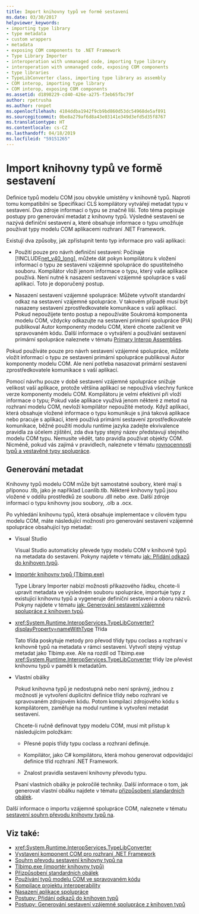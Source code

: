 ```yaml
---
title: Import knihovny typů ve formě sestavení
ms.date: 03/30/2017
helpviewer_keywords:
- importing type library
- type metadata
- custom wrappers
- metadata
- exposing COM components to .NET Framework
- Type Library Importer
- interoperation with unmanaged code, importing type library
- interoperation with unmanaged code, exposing COM components
- type libraries
- TypeLibConverter class, importing type library as assembly
- COM interop, importing type library
- COM interop, exposing COM components
ms.assetid: d1898229-cd40-426e-a275-f3eb65fbc79f
author: rpetrusha
ms.author: ronpet
ms.openlocfilehash: 4104ddba1942f9cb9bd860d53dc54968de5af891
ms.sourcegitcommit: 0be8a279af6d8a43e03141e349d3efd5d35f8767
ms.translationtype: HT
ms.contentlocale: cs-CZ
ms.lasthandoff: 04/18/2019
ms.locfileid: "59151265"
---
```

# <a name="importing-a-type-library-as-an-assembly"></a>Import knihovny typů ve formě sestavení
Definice typů modelu COM jsou obvykle umístěny v knihovně typů. Naproti tomu kompatibilní se Specifikací CLS kompilátory vytvářejí metadat typu v sestavení. Dva zdroje informací o typu se značně liší. Toto téma popisuje postupy pro generování metadat z knihovny typů. Výsledné sestavení se nazývá definiční sestavení a, které obsahuje informace o typu umožňuje používat typy modelu COM aplikacemi rozhraní .NET Framework.  
  
 Existují dva způsoby, jak zpřístupnit tento typ informace pro vaši aplikaci:  
  
-   Použití pouze pro návrh definiční sestavení: Počínaje [!INCLUDE[net_v40_long](../../../includes/net-v40-long-md.md)], můžete dát pokyn kompilátoru k vložení informací o typu ze sestavení vzájemné spolupráce do spustitelného souboru. Kompilátor vloží jenom informace o typu, který vaše aplikace používá. Není nutné k nasazení sestavení vzájemné spolupráce s vaší aplikací. Toto je doporučený postup.  
  
-   Nasazení sestavení vzájemné spolupráce: Můžete vytvořit standardní odkaz na sestavení vzájemné spolupráce. V takovém případě musí být nasazeny sestavení zprostředkovatele komunikace s vaší aplikací. Pokud nepoužijete tento postup a nepoužíváte Soukromá komponenta modelu COM, vždycky odkazujte na sestavení primární spolupráce (PIA) publikoval Autor komponenty modelu COM, které chcete začlenit ve spravovaném kódu. Další informace o vytváření a používání sestavení primární spolupráce naleznete v tématu [Primary Interop Assemblies](https://docs.microsoft.com/previous-versions/dotnet/netframework-4.0/aax7sdch(v=vs.100)).  
  
 Pokud používáte pouze pro návrh sestavení vzájemné spolupráce, můžete vložit informací o typu ze sestavení primární spolupráce publikoval Autor komponenty modelu COM. Ale není potřeba nasazovat primární sestavení zprostředkovatele komunikace s vaší aplikací.  
  
 Pomocí návrhu pouze v době sestavení vzájemné spolupráce snižuje velikost vaší aplikace, protože většina aplikací se nepoužívá všechny funkce verze komponenty modelu COM. Kompilátoru je velmi efektivní při vloží informace o typu; Pokud vaše aplikace využívá jenom některé z metod na rozhraní modelu COM, nevloží kompilátor nepoužité metody. Když aplikaci, která obsahuje vložené informace o typu komunikuje s jiná taková aplikace nebo pracuje s aplikací, které používá primární sestavení zprostředkovatele komunikace, běžné použití modulu runtime jazyka zadejte ekvivalence pravidla za účelem zjištění, zda dva typy stejný název představují stejného modelu COM typu. Nemusíte vědět, tato pravidla používat objekty COM. Nicméně, pokud vás zajímá v pravidlech, naleznete v tématu [rovnocennosti typů a vestavěné typy spolupráce](../../../docs/framework/interop/type-equivalence-and-embedded-interop-types.md).  
  
## <a name="generating-metadata"></a>Generování metadat  
 Knihovny typů modelu COM může být samostatné soubory, které mají s příponou .tlb, jako je například Loanlib.tlb. Některé knihovny typů jsou vložené v oddílu prostředků ze souboru .dll nebo .exe. Další zdroje informací o typu knihovny jsou soubory, .olb a .ocx.  
  
 Po vyhledání knihovnu typů, která obsahuje implementace v cílovém typu modelu COM, máte následující možnosti pro generování sestavení vzájemné spolupráce obsahující typ metadat:  
  
-   Visual Studio  
  
     Visual Studio automaticky převede typy modelu COM v knihovně typů na metadata do sestavení. Pokyny najdete v tématu [jak: Přidání odkazů do knihoven typů](../../../docs/framework/interop/how-to-add-references-to-type-libraries.md).  
  
-   [Importér knihovny typů (Tlbimp.exe)](../../../docs/framework/tools/tlbimp-exe-type-library-importer.md)  
  
     Type Library Importer nabízí možnosti příkazového řádku, chcete-li upravit metadata ve výsledném souboru spolupráce, importuje typy z existující knihovnu typů a vygeneruje definiční sestavení a oboru názvů. Pokyny najdete v tématu [jak: Generování sestavení vzájemné spolupráce z knihoven typů](../../../docs/framework/interop/how-to-generate-interop-assemblies-from-type-libraries.md).  
  
-   <xref:System.Runtime.InteropServices.TypeLibConverter?displayProperty=nameWithType> Třída  
  
     Tato třída poskytuje metody pro převod třídy typu coclass a rozhraní v knihovně typů na metadata v rámci sestavení. Vytvoří stejný výstup metadat jako Tlbimp.exe. Ale na rozdíl od Tlbimp.exe <xref:System.Runtime.InteropServices.TypeLibConverter> třídy lze převést knihovnu typů v paměti k metadatům.  
  
-   Vlastní obálky  
  
     Pokud knihovna typů je nedostupná nebo není správný, jednou z možností je vytvoření duplicitní definice třídy nebo rozhraní ve spravovaném zdrojovém kódu. Potom kompilaci zdrojového kódu s kompilátorem, zaměřuje na modul runtime k vytvoření metadat sestavení.  
  
     Chcete-li ručně definovat typy modelu COM, musí mít přístup k následujícím položkám:  
  
    -   Přesné popis třídy typu coclass a rozhraní definuje.  
  
    -   Kompilátor, jako C# kompilátoru, která mohou generovat odpovídající definice tříd rozhraní .NET Framework.  
  
    -   Znalost pravidla sestavení knihovny převodu typu.  
  
     Psaní vlastních obálky je pokročilé techniky. Další informace o tom, jak generovat vlastní obálku najdete v tématu [přizpůsobení standardních obálek](https://docs.microsoft.com/previous-versions/dotnet/netframework-4.0/h7hx9abd(v=vs.100)).  
  
 Další informace o importu vzájemné spolupráce COM, naleznete v tématu [sestavení souhrn převodu knihovny typů na](https://docs.microsoft.com/previous-versions/dotnet/netframework-4.0/k83zzh38(v=vs.100)).  
  
## <a name="see-also"></a>Viz také:

- <xref:System.Runtime.InteropServices.TypeLibConverter>
- [Vystavení komponent COM pro rozhraní .NET Framework](../../../docs/framework/interop/exposing-com-components.md)
- [Souhrn převodu sestavení knihovny typů na](https://docs.microsoft.com/previous-versions/dotnet/netframework-4.0/k83zzh38(v=vs.100))
- [Tlbimp.exe (importér knihovny typů)](../../../docs/framework/tools/tlbimp-exe-type-library-importer.md)
- [Přizpůsobení standardních obálek](https://docs.microsoft.com/previous-versions/dotnet/netframework-4.0/h7hx9abd(v=vs.100))
- [Používání typů modelu COM ve spravovaném kódu](https://docs.microsoft.com/previous-versions/dotnet/netframework-4.0/3y76b69k(v=vs.100))
- [Kompilace projektu interoperability](../../../docs/framework/interop/compiling-an-interop-project.md)
- [Nasazení aplikace spolupráce](../../../docs/framework/interop/deploying-an-interop-application.md)
- [Postupy: Přidání odkazů do knihoven typů](../../../docs/framework/interop/how-to-add-references-to-type-libraries.md)
- [Postupy: Generování sestavení vzájemné spolupráce z knihoven typů](../../../docs/framework/interop/how-to-generate-interop-assemblies-from-type-libraries.md)
